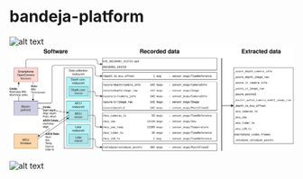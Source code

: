 # bandeja-platform
![alt text](https://github.com/MobileRoboticsSkoltech/bandeja-platform/blob/main/Images/bandeja-logo.png)
![](./Images/data_flow.png)

![alt text](https://github.com/MobileRoboticsSkoltech/bandeja-platform/blob/main/Images/Assembly.gif)
